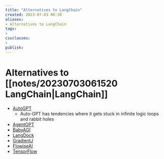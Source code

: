 ```yaml
---
title: "Alternatives to LangChain"
created: 2023-07-03 06:38
aliases: 
- Alternatives to LangChain
tags:
- 
cssclasses:
- 
publish:
---
```


<!-- 
tags: 
-->

<!--internal
parent:: [[]]
child:: [[]]
related:: [[]]
-->

<!--external
- [ ] []()
-->

# Alternatives to [[notes/20230703061520 LangChain|LangChain]]

- [AutoGPT](https://autogpt.net)
  - Auto-GPT has tendencies where it gets stuck in infinite logic loops and rabbit holes
- [AgentGPT](https://agentgpt.reworkd.ai/)
- [BabyAGI](https://github.com/yoheinakajima/babyagi)
- [LangDock](https://www.langdock.com)
- [GradientJ](https://gradientj.com)
- [FlowiseAI](https://flowiseai.com)
- [TensorFlow](https://www.tensorflow.org/)